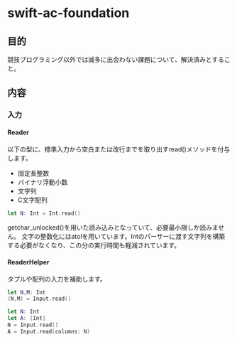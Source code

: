 # swift-ac-foundation

## 目的

競技プログラミング以外では滅多に出会わない課題について、解決済みとすること。

## 内容

### 入力

#### Reader

以下の型に、標準入力から空白または改行までを取り出すread()メソッドを付与します。

- 固定長整数
- バイナリ浮動小数
- 文字列
- C文字配列

```swift
let N: Int = Int.read()
```

getchar_unlocked()を用いた読み込みとなっていて、必要最小限しか読みません。
文字の整数化にはatolを用いています。Intのパーサーに渡す文字列を構築する必要がなくなり、この分の実行時間も軽減されています。

#### ReaderHelper

タプルや配列の入力を補助します。

```swift
let N,M: Int
(N,M) = Input.read()
```

```swift
let N: Int
let A: [Int]
N = Input.read()
A = Input.read(columns: N)
```
